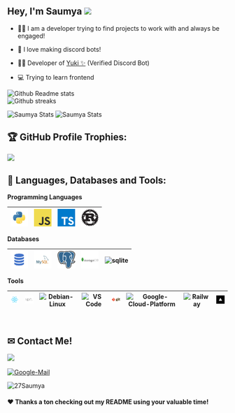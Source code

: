 ## Hey, I'm Saumya <img src="https://media.giphy.com/media/hvRJCLFzcasrR4ia7z/giphy.gif" width="25px">

- 👨‍💻 I am a developer trying to find projects to work with and always be engaged!

- 🤖 I love making discord bots!

- 🧑‍💻 Developer of [Yuki ✨](https://github.com/27Saumya/Yuki) (Verified Discord Bot)

- 💻 Trying to learn frontend

<div align="left">
<img src="https://github-readme-stats.vercel.app/api?username=27Saumya&count_private=true&show_icons=true&theme=cobalt" alt="Github Readme stats">
</div>

<div align="left">
<img src="https://github-readme-streak-stats.herokuapp.com/?user=27Saumya&theme=black-ice&hide_border=true&stroke=0000&background=0D1117&ring=e05397&fire=e05397&currStreakLabel=e05397"
alt="Github streaks">
</div>

![Saumya Stats](https://github-profile-summary-cards.vercel.app/api/cards/repos-per-language?username=27Saumya&theme=blue-green)
![Saumya Stats](https://github-profile-summary-cards.vercel.app/api/cards/most-commit-language?username=27Saumya&theme=blue-green)

## 🏆 GitHub Profile Trophies:
<a href="https://github.com/ryo-ma/github-profile-trophy">
  <img width=800 src="https://github-profile-trophy.vercel.app/?username=27Saumya&column=8&theme=discord&no-frame=true&no-bg=true"/>
</a>

## 🤟 Languages, Databases and Tools:
**Programming Languages**

<img title="Python" alt="Python" width="40px" src="https://raw.githubusercontent.com/github/explore/master/topics/python/python.png" />|<img alt="JS" title="JavaScript" width="40px" src="https://raw.githubusercontent.com/github/explore/master/topics/javascript/javascript.png" />|<img alt="TS" title="TypeScript" width="40px" src="https://raw.githubusercontent.com/github/explore/master/topics/typescript/typescript.png" />|<img alt="Rust-Lang" title="Rust" width="40px" src="https://raw.githubusercontent.com/github/explore/master/topics/rust/rust.png" />
|--|--|--|--|

**Databases**

<img title="SQL" alt="SQL" width="40px" src="https://raw.githubusercontent.com/github/explore/master/topics/sql/sql.png">|<img title="MySql" alt="Mysql" width="40px" src="https://raw.githubusercontent.com/github/explore/master/topics/mysql/mysql.png">|<img title="Postgresql" alt="postgresql" width="40px" src="https://raw.githubusercontent.com/github/explore/80688e429a7d4ef2fca1e82350fe8e3517d3494d/topics/postgresql/postgresql.png">|<img title="MongoDB" alt="Mongo" width="40px" src="https://raw.githubusercontent.com/github/explore/master/topics/mongodb/mongodb.png">|<img title="SQLITE" alt="sqlite" width="40px" src="https://upload.wikimedia.org/wikipedia/commons/thumb/9/97/Sqlite-square-icon.svg/2048px-Sqlite-square-icon.svg.png"><br>
|--|--|--|--|--|

**Tools**

<img title="React" alt="React-JSX" width="40px" src="https://raw.githubusercontent.com/github/explore/master/topics/react/react.png" />|<img title="Next" alt="NextJSX" width="40px" src="https://raw.githubusercontent.com/github/explore/master/topics/nextjs/nextjs.png">|<img title="Debain" alt="Debian-Linux" width="40px" src="https://brandslogos.com/wp-content/uploads/thumbs/debian-logo-vector.svg">|<img title="VS Code" alt="VS Code" width="40px" src="https://img.icons8.com/fluent/48/000000/visual-studio-code-2019.png">|<img title="git" alt="git" width="40px" src="https://raw.githubusercontent.com/github/explore/master/topics/git/git.png">|<img title="GCP" alt="Google-Cloud-Platform" width="40px" src="https://cdn.worldvectorlogo.com/logos/google-cloud-1.svg">|<img title="Railway" width="40px" src="https://railway.app/brand/logo-light.svg">|<img title="Vercel" width="40px" src="https://raw.githubusercontent.com/github/explore/master/topics/vercel/vercel.png">
|--|--|--|--|--|--|--|--|
<br>

## ✉ Contact Me!

[![](https://discord.c99.nl/widget/theme-4/917693263480229918.png)](https://discord.com/users/917693263480229918)

<a href="mailto:patelsaumya767@gmail.com"> <img title="Gmail" alt="Google-Mail" width="75px" height="50px" src="https://www.logo.wine/a/logo/Gmail/Gmail-Logo.wine.svg"> </a>
<br>

<p align="left"> <img src="https://komarev.com/ghpvc/?username=27Saumya&label=Profile%20views&color=00ffff&style=flat" alt="27Saumya" /> </p>

#### ❤ Thanks a ton checking out my README using your valuable time!
